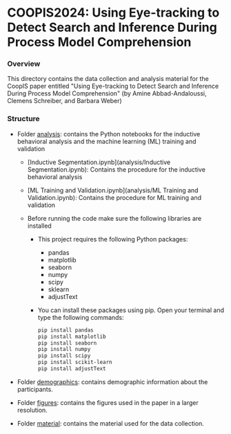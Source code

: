 # COOPIS2024: Using Eye-tracking to Detect Search and Inference During Process Model Comprehension

### Overview

This directory contains the data collection and analysis material for the CoopIS paper entitled "Using Eye-tracking to Detect Search and Inference During Process Model Comprehension" (by Amine Abbad-Andaloussi, Clemens Schreiber, and Barbara Weber)

### Structure

- Folder [analysis](analysis): contains the Python notebooks for the inductive behavioral analysis and the machine learning (ML) training and validation

  - [Inductive Segmentation.ipynb](analysis/Inductive Segmentation.ipynb): Contains the procedure for the inductive behavioral analysis
  - [ML Training and Validation.ipynb](analysis/ML Training and Validation.ipynb): Contains the procedure for ML training and validation

  - Before running the code make sure the following libraries are installed

    - This project requires the following Python packages:

      - pandas
      - matplotlib
      - seaborn
      - numpy
      - scipy
      - sklearn
      - adjustText

    - You can install these packages using pip. Open your terminal and type the following commands:

      ```bash
      pip install pandas
      pip install matplotlib
      pip install seaborn
      pip install numpy
      pip install scipy
      pip install scikit-learn
      pip install adjustText
      ```
  
- Folder [demographics](demographics): contains demographic information about the participants.

- Folder [figures](figures): contains the figures used in the paper in a larger resolution.

- Folder [material](material): contains the material used for the data collection.

